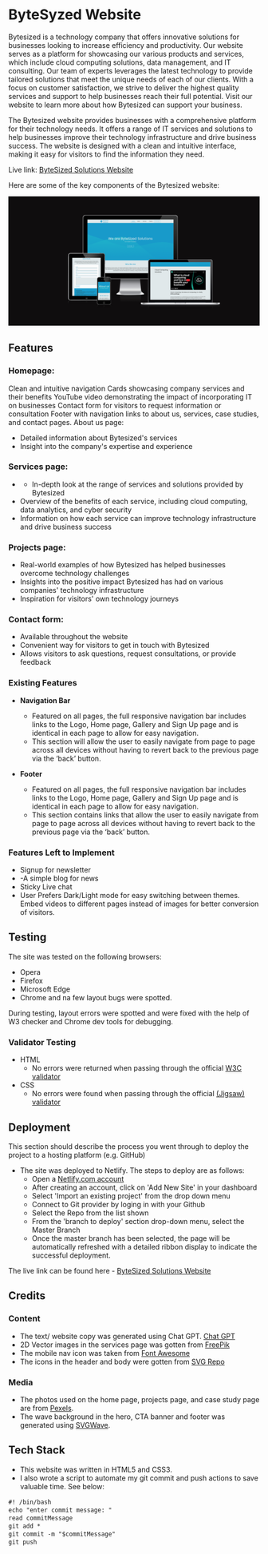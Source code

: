 # ByteSyzed Website
Bytesized is a technology company that offers innovative solutions for businesses looking to increase efficiency and productivity. Our website serves as a platform for showcasing our various products and services, which include cloud computing solutions, data management, and IT consulting. Our team of experts leverages the latest technology to provide tailored solutions that meet the unique needs of each of our clients. With a focus on customer satisfaction, we strive to deliver the highest quality services and support to help businesses reach their full potential. Visit our website to learn more about how Bytesized can support your business.

The Bytesized website provides businesses with a comprehensive platform for their technology needs. It offers a range of IT services and solutions to help businesses improve their technology infrastructure and drive business success. The website is designed with a clean and intuitive interface, making it easy for visitors to find the information they need.

Live link: [ByteSized Solutions Website](https:bytesized-solutions.netlify.app)

Here are some of the key components of the Bytesized website:




![Responsice Mockup](/assets/readme_images/mockup.png)

## Features 
### Homepage:

Clean and intuitive navigation
Cards showcasing company services and their benefits
YouTube video demonstrating the impact of incorporating IT on businesses
Contact form for visitors to request information or consultation
Footer with navigation links to about us, services, case studies, and contact pages.
About us page:

- Detailed information about Bytesized's services
- Insight into the company's expertise and experience

### Services page:

- - In-depth look at the range of services and solutions provided by Bytesized
- Overview of the benefits of each service, including cloud computing, data analytics, and cyber security
- Information on how each service can improve technology infrastructure and drive business success

### Projects page:

- Real-world examples of how Bytesized has helped businesses overcome technology challenges
- Insights into the positive impact Bytesized has had on various companies' technology infrastructure
- Inspiration for visitors' own technology journeys

### Contact form:

- Available throughout the website
- Convenient way for visitors to get in touch with Bytesized
- Allows visitors to ask questions, request consultations, or provide feedback




### Existing Features

- __Navigation Bar__

  - Featured on all pages, the full responsive navigation bar includes links to the Logo, Home page, Gallery and Sign Up page and is identical in each page to allow for easy navigation.
  - This section will allow the user to easily navigate from page to page across all devices without having to revert back to the previous page via the ‘back’ button. 

- __Footer__

  - Featured on all pages, the full responsive navigation bar includes links to the Logo, Home page, Gallery and Sign Up page and is identical in each page to allow for easy navigation.
  - This section contains links that allow the user to easily navigate from page to page across all devices without having to revert back to the previous page via the ‘back’ button. 

### Features Left to Implement

- Signup for newsletter
- -A simple blog for news
- Sticky Live chat
- User Prefers Dark/Light mode for easy switching between themes.
Embed videos to different pages instead of images for better conversion of visitors.

## Testing 
The site was tested on the following browsers:
- Opera
- Firefox
- Microsoft Edge
- Chrome and na few layout bugs were spotted.

During testing, layout errors were spotted and were fixed with the help of W3 checker and Chrome dev tools for debugging.


### Validator Testing 

- HTML
  - No errors were returned when passing through the official [W3C validator](https://validator.w3.org/nu/?doc=https%3A%2F%2Fcode-institute-org.github.io%2Flove-running-2.0%2Findex.html)
- CSS
  - No errors were found when passing through the official [(Jigsaw) validator](https://jigsaw.w3.org/css-validator/validator?uri=https%3A%2F%2Fvalidator.w3.org%2Fnu%2F%3Fdoc%3Dhttps%253A%252F%252Fcode-institute-org.github.io%252Flove-running-2.0%252Findex.html&profile=css3svg&usermedium=all&warning=1&vextwarning=&lang=en#css)


## Deployment

This section should describe the process you went through to deploy the project to a hosting platform (e.g. GitHub) 

- The site was deployed to Netlify. The steps to deploy are as follows: 
  - Open a [Netlify.com account](https://netlify.com)
  - After creating an account, click on 'Add New Site' in your dashboard
  - Select 'Import an existing project' from the drop down menu
  - Connect to Git provider by loging in with your Github
  - Select the Repo from the list shown
  - From the 'branch to deploy' section drop-down menu, select the Master Branch
  - Once the master branch has been selected, the page will be automatically refreshed with a detailed ribbon display to indicate the successful deployment. 

The live link can be found here - [ByteSized Solutions Website](https:bytesized-solutions.netlify.app)


## Credits 


### Content 

- The text/ website copy was generated using Chat GPT. [Chat GPT](https://chatgptonline.net)
- 2D Vector images in the services page was gotten from [FreePik](https://freepik.com)
- The mobile nav icon was taken from [Font Awesome](https://fontawesome.com/)
- The icons in the header and body were gotten from [SVG Repo](https://www.svgrepo.com)


### Media

- The photos used on the home page, projects page, and case study page are from [Pexels](https://www.pexels.com).
- The wave background in the hero, CTA banner and footer was generated using [SVGWave](https://svgwave.in).


##  Tech Stack
-   This website was written in HTML5 and CSS3.
-   I also wrote a script to automate my git commit and push actions to save valuable time. See below:

<pre><code>#! /bin/bash
echo "enter commit message: "
read commitMessage
git add *
git commit -m "$commitMessage"
git push
</code></pre>






